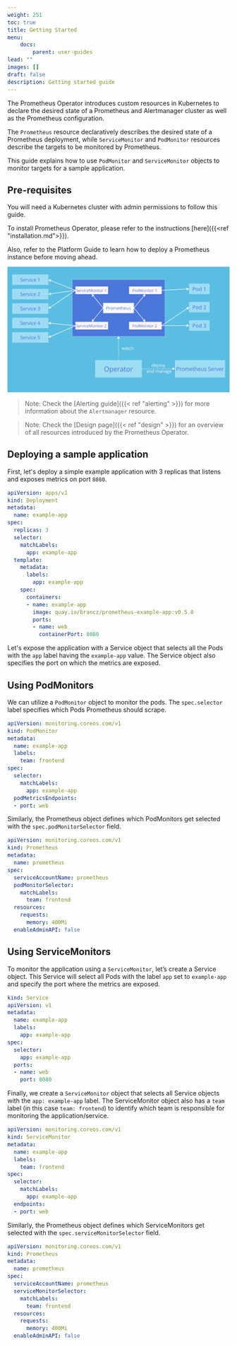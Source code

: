 ```yaml
---
weight: 251
toc: true
title: Getting Started
menu:
    docs:
        parent: user-guides
lead: ""
images: []
draft: false
description: Getting started guide
---
```


The Prometheus Operator introduces custom resources in Kubernetes to declare
the desired state of a Prometheus and Alertmanager cluster as well as the
Prometheus configuration.

The `Prometheus` resource declaratively describes the desired state of a
Prometheus deployment, while `ServiceMonitor` and `PodMonitor` resources
describe the targets to be monitored by Prometheus.

This guide explains how to use `PodMonitor` and `ServiceMonitor` objects to monitor targets for a sample application.

## Pre-requisites

You will need a Kubernetes cluster with admin permissions to follow this guide.

To install Prometheus Operator, please refer to the instructions [here]({{<ref "installation.md">}}).

Also, refer to the Platform Guide to learn how to deploy a Prometheus instance before moving ahead.

<!-- do not change this link without verifying that the image will display correctly on https://prometheus-operator.dev -->

![Prometheus Operator Architecture](../img/serviceMonitor-and-podMonitor.png)

> Note: Check the [Alerting guide]({{< ref "alerting" >}}) for more information about the `Alertmanager` resource.

> Note: Check the [Design page]({{< ref "design" >}}) for an overview of all resources introduced by the Prometheus Operator.

## Deploying a sample application

First, let's deploy a simple example application with 3 replicas that listens
and exposes metrics on port `8080`.

```yaml mdox-exec="cat example/user-guides/getting-started/example-app-deployment.yaml"
apiVersion: apps/v1
kind: Deployment
metadata:
  name: example-app
spec:
  replicas: 3
  selector:
    matchLabels:
      app: example-app
  template:
    metadata:
      labels:
        app: example-app
    spec:
      containers:
      - name: example-app
        image: quay.io/brancz/prometheus-example-app:v0.5.0
        ports:
        - name: web
          containerPort: 8080
```

Let's expose the application with a Service object that selects all the Pods
with the `app` label having the `example-app` value. The Service object also
specifies the port on which the metrics are exposed.

## Using PodMonitors

We can utilize a `PodMonitor` object to monitor the pods. The `spec.selector` label specifies which Pods Prometheus should scrape.

```yaml mdox-exec="cat example/user-guides/getting-started/example-app-pod-monitor.yaml"
apiVersion: monitoring.coreos.com/v1
kind: PodMonitor
metadata:
  name: example-app
  labels:
    team: frontend
spec:
  selector:
    matchLabels:
      app: example-app
  podMetricsEndpoints:
  - port: web
```

Similarly, the Prometheus object defines which PodMonitors get selected with the
`spec.podMonitorSelector` field.

```yaml mdox-exec="cat example/user-guides/getting-started/prometheus-pod-monitor.yaml"
apiVersion: monitoring.coreos.com/v1
kind: Prometheus
metadata:
  name: prometheus
spec:
  serviceAccountName: prometheus
  podMonitorSelector:
    matchLabels:
      team: frontend
  resources:
    requests:
      memory: 400Mi
  enableAdminAPI: false
```

## Using ServiceMonitors

To monitor the application using a `ServiceMonitor`, let’s create a Service object. This Service will select all Pods with the label `app` set to `example-app` and specify the port where the metrics are exposed.

```yaml mdox-exec="cat example/user-guides/getting-started/example-app-service.yaml"
kind: Service
apiVersion: v1
metadata:
  name: example-app
  labels:
    app: example-app
spec:
  selector:
    app: example-app
  ports:
  - name: web
    port: 8080
```

Finally, we create a `ServiceMonitor` object that selects all Service objects
with the `app: example-app` label. The ServiceMonitor object also has a `team`
label (in this case `team: frontend`) to identify which team is responsible for
monitoring the application/service.

```yaml mdox-exec="cat example/user-guides/getting-started/example-app-service-monitor.yaml"
apiVersion: monitoring.coreos.com/v1
kind: ServiceMonitor
metadata:
  name: example-app
  labels:
    team: frontend
spec:
  selector:
    matchLabels:
      app: example-app
  endpoints:
  - port: web
```

Similarly, the Prometheus object defines which ServiceMonitors get selected with the
`spec.serviceMonitorSelector` field.

```yaml mdox-exec="cat example/user-guides/getting-started/prometheus-service-monitor.yaml"
apiVersion: monitoring.coreos.com/v1
kind: Prometheus
metadata:
  name: prometheus
spec:
  serviceAccountName: prometheus
  serviceMonitorSelector:
    matchLabels:
      team: frontend
  resources:
    requests:
      memory: 400Mi
  enableAdminAPI: false
```
